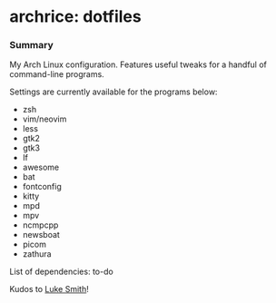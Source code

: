 # archrice: dotfiles

### Summary

My Arch Linux configuration. Features useful tweaks for a handful of
command-line programs.

Settings are currently available for the programs below:
* zsh
* vim/neovim
* less
* gtk2
* gtk3
* lf
* awesome
* bat
* fontconfig
* kitty
* mpd
* mpv
* ncmpcpp
* newsboat
* picom
* zathura

List of dependencies: to-do

Kudos to [Luke Smith](https://github.com/LukeSmithxyz)!
